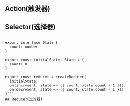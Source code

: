 ## Action(触发器)

## Selector(选择器)
```export const counterFeatureKey = "counter"

export interface State {
  count: number
}

export const initialState: State = {
  count: 0
}

export const reducer = createReducer(
  initialState,
  on(increment, state => ({ count: state.count + 1 })),
  on(decrement, state => ({ count: state.count - 1 }))
)```
## Reducer(过滤器)
